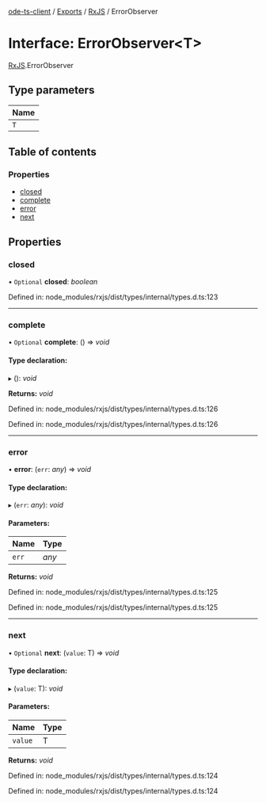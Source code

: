[ode-ts-client](../README.md) / [Exports](../modules.md) / [RxJS](../modules/rxjs.md) / ErrorObserver

# Interface: ErrorObserver<T\>

[RxJS](../modules/rxjs.md).ErrorObserver

## Type parameters

Name |
:------ |
`T` |

## Table of contents

### Properties

- [closed](rxjs.errorobserver.md#closed)
- [complete](rxjs.errorobserver.md#complete)
- [error](rxjs.errorobserver.md#error)
- [next](rxjs.errorobserver.md#next)

## Properties

### closed

• `Optional` **closed**: *boolean*

Defined in: node_modules/rxjs/dist/types/internal/types.d.ts:123

___

### complete

• `Optional` **complete**: () => *void*

#### Type declaration:

▸ (): *void*

**Returns:** *void*

Defined in: node_modules/rxjs/dist/types/internal/types.d.ts:126

Defined in: node_modules/rxjs/dist/types/internal/types.d.ts:126

___

### error

• **error**: (`err`: *any*) => *void*

#### Type declaration:

▸ (`err`: *any*): *void*

#### Parameters:

Name | Type |
:------ | :------ |
`err` | *any* |

**Returns:** *void*

Defined in: node_modules/rxjs/dist/types/internal/types.d.ts:125

Defined in: node_modules/rxjs/dist/types/internal/types.d.ts:125

___

### next

• `Optional` **next**: (`value`: T) => *void*

#### Type declaration:

▸ (`value`: T): *void*

#### Parameters:

Name | Type |
:------ | :------ |
`value` | T |

**Returns:** *void*

Defined in: node_modules/rxjs/dist/types/internal/types.d.ts:124

Defined in: node_modules/rxjs/dist/types/internal/types.d.ts:124

